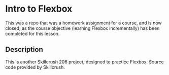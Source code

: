 # Intro to Flexbox

This was a repo that was a homework assignment for a course, and is now closed, as the course objective (learning Flexbox incrementally) has been completed for this lesson.

## Description

This is another Skillcrush 206 project, designed to practice Flexbox. Source code provided by Skillcrush.